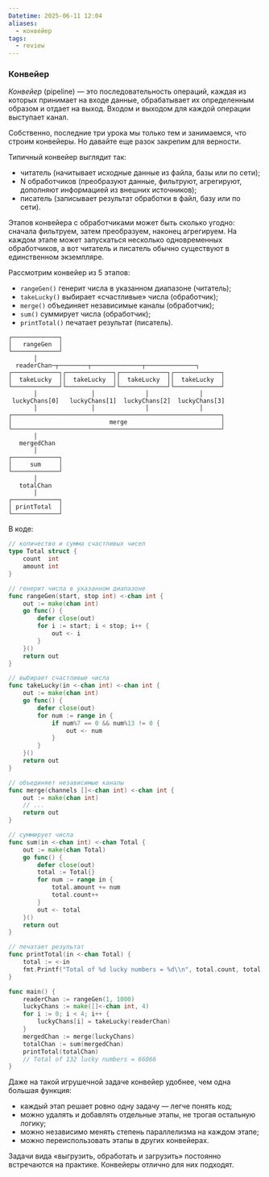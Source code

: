 ```yaml
---
Datetime: 2025-06-11 12:04
aliases:
  - конвейер
tags:
  - review
---
```

### **Конвейер**

_Конвейер_ (pipeline) — это последовательность операций, каждая из которых принимает на входе данные, обрабатывает их определенным образом и отдает на выход. Входом и выходом для каждой операции выступает канал.

Собственно, последние три урока мы только тем и занимаемся, что строим конвейеры. Но давайте еще разок закрепим для верности.

Типичный конвейер выглядит так:

- читатель (начитывает исходные данные из файла, базы или по сети);
- N обработчиков (преобразуют данные, фильтруют, агрегируют, дополняют информацией из внешних источников);
- писатель (записывает результат обработки в файл, базу или по сети).

Этапов конвейера с обработчиками может быть сколько угодно: сначала фильтруем, затем преобразуем, наконец агрегируем. На каждом этапе может запускаться несколько одновременных обработчиков, а вот читатель и писатель обычно существуют в единственном экземпляре.

Рассмотрим конвейер из 5 этапов:

- `rangeGen()` генерит числа в указанном диапазоне (читатель);
- `takeLucky()` выбирает «счастливые» числа (обработчик);
- `merge()` объединяет независимые каналы (обработчик);
- `sum()` суммирует числа (обработчик);
- `printTotal()` печатает результат (писатель).

```
┌─────────────┐
│   rangeGen  │
└─────────────┘
       │
  readerChan─┬────────┬──────────────┬──────────────┐
┌─────────────┐┌─────────────┐┌─────────────┐┌─────────────┐
│  takeLucky  ││  takeLucky  ││  takeLucky  ││  takeLucky  │
└─────────────┘└─────────────┘└─────────────┘└─────────────┘
       │               │              │              │
 luckyChans[0]   luckyChans[1]  luckyChans[2]  luckyChans[3]
       │               │              │              │
┌──────────────────────────────────────────────────────────┐
│                           merge                          │
└──────────────────────────────────────────────────────────┘
       │
   mergedChan
       │
┌─────────────┐
│     sum     │
└─────────────┘
       │
   totalChan
       │
┌─────────────┐
│ printTotal  │
└─────────────┘

```

В коде:

```go
// количество и сумма счастливых чисел
type Total struct {
    count  int
    amount int
}

// генерит числа в указанном диапазоне
func rangeGen(start, stop int) <-chan int {
    out := make(chan int)
    go func() {
        defer close(out)
        for i := start; i < stop; i++ {
            out <- i
        }
    }()
    return out
}

// выбирает счастливые числа
func takeLucky(in <-chan int) <-chan int {
    out := make(chan int)
    go func() {
        defer close(out)
        for num := range in {
            if num%7 == 0 && num%13 != 0 {
                out <- num
            }
        }
    }()
    return out
}

// объединяет независимые каналы
func merge(channels []<-chan int) <-chan int {
    out := make(chan int)
    // ...
    return out
}

// суммирует числа
func sum(in <-chan int) <-chan Total {
    out := make(chan Total)
    go func() {
        defer close(out)
        total := Total{}
        for num := range in {
            total.amount += num
            total.count++
        }
        out <- total
    }()
    return out
}

// печатает результат
func printTotal(in <-chan Total) {
    total := <-in
    fmt.Printf("Total of %d lucky numbers = %d\\n", total.count, total.amount)
}

func main() {
    readerChan := rangeGen(1, 1000)
    luckyChans := make([]<-chan int, 4)
    for i := 0; i < 4; i++ {
        luckyChans[i] = takeLucky(readerChan)
    }
    mergedChan := merge(luckyChans)
    totalChan := sum(mergedChan)
    printTotal(totalChan)
    // Total of 132 lucky numbers = 66066
}

```

Даже на такой игрушечной задаче конвейер удобнее, чем одна большая функция:

- каждый этап решает ровно одну задачу — легче понять код;
- можно удалять и добавлять отдельные этапы, не трогая остальную логику;
- можно независимо менять степень параллелизма на каждом этапе;
- можно переиспользовать этапы в других конвейерах.

Задачи вида «выгрузить, обработать и загрузить» постоянно встречаются на практике. Конвейеры отлично для них подходят.